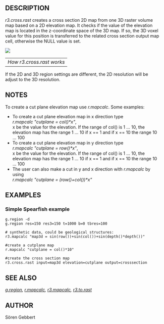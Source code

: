 ## DESCRIPTION

*r3.cross.rast* creates a cross section 2D map from one 3D raster volume
map based on a 2D elevation map. It checks if the value of the elevation
map is located in the z-coordinate space of the 3D map. If so, the 3D
voxel value for this position is transferred to the related cross
section output map cell, otherwise the NULL value is set.

<img src="r3.cross.rast.png" data-border="0" />  

|                           |
|---------------------------|
| *How r3.cross.rast works* |

If the 2D and 3D region settings are different, the 2D resolution will
be adjust to the 3D resolution.

## NOTES

To create a cut plane elevation map use *r.mapcalc*. Some examples:

- To create a cut plane elevation map in x direction type  
  *r.mapcalc "cutplane = col()\*x"*,  
  x be the value for the elevation. If the range of col() is 1 ... 10,
  the elevation map has the range 1 ... 10 if x == 1 and if x == 10 the
  range 10 ... 100
- To create a cut plane elevation map in y direction type  
  *r.mapcalc "cutplane = row()\*x"*,  
  x be the value for the elevation. If the range of col() is 1 ... 10,
  the elevation map has the range 1 ... 10 if x == 1 and if x == 10 the
  range 10 ... 100
- The user can also make a cut in y and x direction with *r.mapcalc* by
  using  
  *r.mapcalc "cutplane = (row()+col())\*x"*

## EXAMPLES

### Simple Spearfish example

```shell
g.region -d
g.region res=150 res3=150 t=1000 b=0 tbres=100

# synthetic data, could be geological structures:
r3.mapcalc "map3d = sin(row())+sin(col())+sin(depth()*depth())"

#create a cutplane map
r.mapcalc "cutplane = col()*10"

#create the cross section map
r3.cross.rast input=map3d elevation=cutplane output=crosssection
```

## SEE ALSO

*[g.region](g.region.md), [r.mapcalc](r.mapcalc.md),
[r3.mapcalc](r3.mapcalc.md), [r3.to.rast](r3.to.rast.md)*

## AUTHOR

Sören Gebbert
